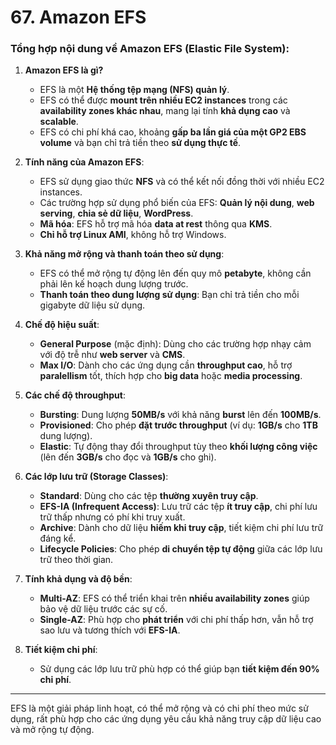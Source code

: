 # 67. Amazon EFS
### **Tổng hợp nội dung về Amazon EFS (Elastic File System)**:

1. **Amazon EFS là gì?**

   * EFS là một **Hệ thống tệp mạng (NFS) quản lý**.
   * EFS có thể được **mount trên nhiều EC2 instances** trong các **availability zones khác nhau**, mang lại tính **khả dụng cao** và **scalable**.
   * EFS có chi phí khá cao, khoảng **gấp ba lần giá của một GP2 EBS volume** và bạn chỉ trả tiền theo **sử dụng thực tế**.

2. **Tính năng của Amazon EFS**:

   * EFS sử dụng giao thức **NFS** và có thể kết nối đồng thời với nhiều EC2 instances.
   * Các trường hợp sử dụng phổ biến của EFS: **Quản lý nội dung**, **web serving**, **chia sẻ dữ liệu**, **WordPress**.
   * **Mã hóa**: EFS hỗ trợ mã hóa **data at rest** thông qua **KMS**.
   * **Chỉ hỗ trợ Linux AMI**, không hỗ trợ Windows.

3. **Khả năng mở rộng và thanh toán theo sử dụng**:

   * EFS có thể mở rộng tự động lên đến quy mô **petabyte**, không cần phải lên kế hoạch dung lượng trước.
   * **Thanh toán theo dung lượng sử dụng**: Bạn chỉ trả tiền cho mỗi gigabyte dữ liệu sử dụng.

4. **Chế độ hiệu suất**:

   * **General Purpose** (mặc định): Dùng cho các trường hợp nhạy cảm với độ trễ như **web server** và **CMS**.
   * **Max I/O**: Dành cho các ứng dụng cần **throughput cao**, hỗ trợ **paralellism** tốt, thích hợp cho **big data** hoặc **media processing**.

5. **Các chế độ throughput**:

   * **Bursting**: Dung lượng **50MB/s** với khả năng **burst** lên đến **100MB/s**.
   * **Provisioned**: Cho phép **đặt trước throughput** (ví dụ: **1GB/s** cho **1TB** dung lượng).
   * **Elastic**: Tự động thay đổi throughput tùy theo **khối lượng công việc** (lên đến **3GB/s** cho đọc và **1GB/s** cho ghi).

6. **Các lớp lưu trữ (Storage Classes)**:

   * **Standard**: Dùng cho các tệp **thường xuyên truy cập**.
   * **EFS-IA (Infrequent Access)**: Lưu trữ các tệp **ít truy cập**, chi phí lưu trữ thấp nhưng có phí khi truy xuất.
   * **Archive**: Dành cho dữ liệu **hiếm khi truy cập**, tiết kiệm chi phí lưu trữ đáng kể.
   * **Lifecycle Policies**: Cho phép **di chuyển tệp tự động** giữa các lớp lưu trữ theo thời gian.

7. **Tính khả dụng và độ bền**:

   * **Multi-AZ**: EFS có thể triển khai trên **nhiều availability zones** giúp bảo vệ dữ liệu trước các sự cố.
   * **Single-AZ**: Phù hợp cho **phát triển** với chi phí thấp hơn, vẫn hỗ trợ sao lưu và tương thích với **EFS-IA**.

8. **Tiết kiệm chi phí**:

   * Sử dụng các lớp lưu trữ phù hợp có thể giúp bạn **tiết kiệm đến 90% chi phí**.

---

EFS là một giải pháp linh hoạt, có thể mở rộng và có chi phí theo mức sử dụng, rất phù hợp cho các ứng dụng yêu cầu khả năng truy cập dữ liệu cao và mở rộng tự động.
